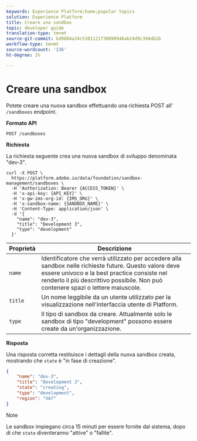```yaml
---
keywords: Experience Platform;home;popular topics
solution: Experience Platform
title: Creare una sandbox
topic: developer guide
translation-type: tm+mt
source-git-commit: bd9884a24c5301121f30090946ab24d9c394db1b
workflow-type: tm+mt
source-wordcount: '136'
ht-degree: 2%

---
```



# Creare una sandbox

Potete creare una nuova sandbox effettuando una richiesta POST all’ `/sandboxes` endpoint.

**Formato API**

```http
POST /sandboxes
```

**Richiesta**

La richiesta seguente crea una nuova sandbox di sviluppo denominata &quot;dev-3&quot;.

```shell
curl -X POST \
  https://platform.adobe.io/data/foundation/sandbox-management/sandboxes \
  -H 'Authorization: Bearer {ACCESS_TOKEN}' \
  -H 'x-api-key: {API_KEY}' \
  -H 'x-gw-ims-org-id: {IMS_ORG}' \
  -H 'x-sandbox-name: {SANDBOX_NAME}' \
  -H 'Content-Type: application/json' \
  -d '{
    "name": "dev-3",
    "title": "Development 3",
    "type": "development"
  }'
```

| Proprietà | Descrizione |
| --- | --- |
| `name` | Identificatore che verrà utilizzato per accedere alla sandbox nelle richieste future. Questo valore deve essere univoco e la best practice consiste nel renderlo il più descrittivo possibile. Non può contenere spazi o lettere maiuscole. |
| `title` | Un nome leggibile da un utente utilizzato per la visualizzazione nell&#39;interfaccia utente di Platform. |
| `type` | Il tipo di sandbox da creare. Attualmente solo le sandbox di tipo &quot;development&quot; possono essere create da un&#39;organizzazione. |

**Risposta**

Una risposta corretta restituisce i dettagli della nuova sandbox creata, mostrando che `state` è &quot;in fase di creazione&quot;.

```json
{
    "name": "dev-3",
    "title": "Development 3",
    "state": "creating",
    "type": "development",
    "region": "VA7"
}
```

>[!NOTE]
>
>Le sandbox impiegano circa 15 minuti per essere fornite dal sistema, dopo di che `state` diventeranno &quot;attive&quot; o &quot;fallite&quot;.
